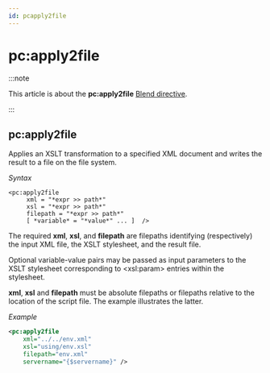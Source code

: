 ```yaml
---
id: pcapply2file
---
```


# pc:apply2file




:::note

This article is about the **pc:apply2file** [Blend directive](/docs/Repositories/Blend_directives).

:::

## **pc:apply2file**

Applies an XSLT transformation to a specified XML document and writes the result to a file on the file system.

*Syntax*

```
<pc:apply2file
     xml = "*expr >> path*"
     xsl = "*expr >> path*"
     filepath = "*expr >> path*"
     [ *variable* = "*value*" ... ]  />
```

The required **xml**, **xsl**, and **filepath** are filepaths identifying (respectively) the input XML file, the XSLT stylesheet, and the result file.

Optional variable-value pairs may be passed as input parameters to the XSLT stylesheet corresponding to \<xsl:param> entries within the stylesheet.

**xml**, **xsl** and **filepath** must be absolute filepaths or filepaths relative to the location of the script file. The example illustrates the latter.

*Example*

```xml
<pc:apply2file
    xml="../../env.xml"
    xsl="using/env.xsl"
    filepath="env.xml"
    servername="{$servername}" />
```

 